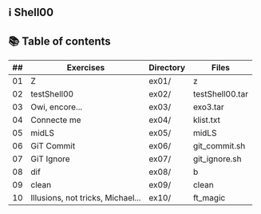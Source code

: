 ## :information_source: Shell00

## :books: Table of contents

| ## | Exercises | Directory | Files |
|--- |--- |--- |--- |
| 01 | Z |	ex01/	| z |
| 02 | testShell00 | ex02/ | testShell00.tar |
| 03 | Owi, encore...   					        |	ex03/		|exo3.tar    		        |
| 04 | Connecte me  						        |	ex04/		|klist.txt   		        |
| 05 | midLS            					        |	ex05/		|midLS   			|
| 06 | GiT Commit							|	ex06/		|git_commit.sh                  |
| 07 | GiT Ignore							|	ex07/		|git_ignore.sh	                |
| 08 | dif | ex08/ | b | 
| 09 | clean | ex09/ | clean |
| 10 | Illusions, not tricks, Michael... | ex10/ | ft_magic |

